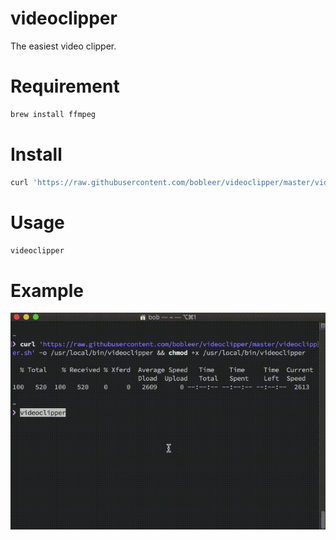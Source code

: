 # videoclipper
The easiest video clipper.  
  
# Requirement
```sh
brew install ffmpeg
```

# Install
```sh
curl 'https://raw.githubusercontent.com/bobleer/videoclipper/master/videoclipper.sh' -o /usr/local/bin/videoclipper && chmod +x /usr/local/bin/videoclipper
```

# Usage
```sh
videoclipper
```

# Example
![](https://github.com/bobleer/videoclipper/raw/master/Example.gif)
